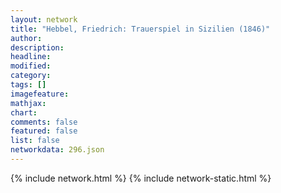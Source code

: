 ```yaml
---
layout: network
title: "Hebbel, Friedrich: Trauerspiel in Sizilien (1846)"
author:
description:
headline:
modified:
category:
tags: []
imagefeature: 
mathjax: 
chart: 
comments: false
featured: false
list: false
networkdata: 296.json
---
```

{% include network.html %}
{% include network-static.html %}
